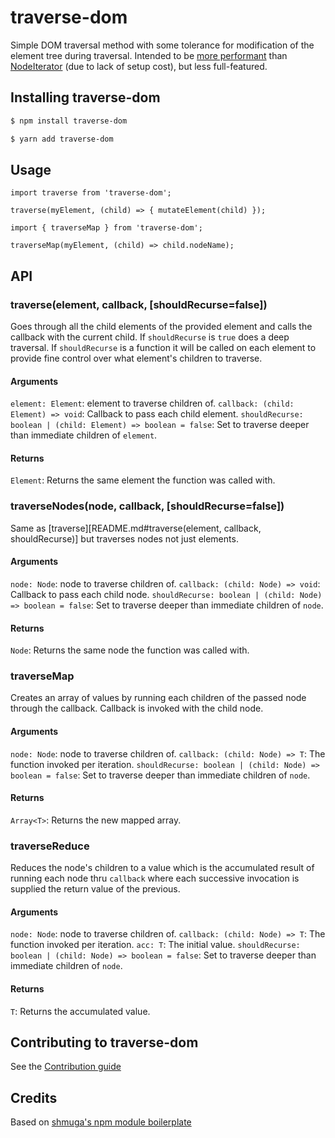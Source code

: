 # traverse-dom

Simple DOM traversal method with some tolerance for modification of the element tree during traversal.
Intended to be [more performant](http://jsperf.com/testfdgdfgfdgfdgfdgdf/4) than
[NodeIterator](https://developer.mozilla.org/en/docs/Web/API/NodeIterator) (due to lack of setup cost),
but less full-featured.

## Installing traverse-dom

```sh
$ npm install traverse-dom
```

```sh
$ yarn add traverse-dom
```

## Usage

```
import traverse from 'traverse-dom';

traverse(myElement, (child) => { mutateElement(child) });
```

```
import { traverseMap } from 'traverse-dom';

traverseMap(myElement, (child) => child.nodeName);
```

## API

### traverse(element, callback, [shouldRecurse=false])

Goes through all the child elements of the provided element and calls the callback with the current child.
If `shouldRecurse` is `true` does a deep traversal.
If `shouldRecurse` is a function it will be called on each element to provide fine control
over what element's children to traverse.

#### Arguments

`element: Element`: element to traverse children of.
`callback: (child: Element) => void`: Callback to pass each child element.
`shouldRecurse: boolean | (child: Element) => boolean = false`: Set to traverse deeper than immediate children of `element`.

#### Returns

`Element`: Returns the same element the function was called with.



### traverseNodes(node, callback, [shouldRecurse=false])

Same as [traverse][README.md#traverse(element, callback, shouldRecurse)] but traverses nodes not just elements.

#### Arguments

`node: Node`: node to traverse children of.
`callback: (child: Node) => void`: Callback to pass each child node.
`shouldRecurse: boolean | (child: Node) => boolean = false`: Set to traverse deeper than immediate children of `node`.

#### Returns

`Node`: Returns the same node the function was called with.



### traverseMap

Creates an array of values by running each children of the passed node through the callback.
Callback is invoked with the child node.

#### Arguments

`node: Node`: node to traverse children of.
`callback: (child: Node) => T`: The function invoked per iteration.
`shouldRecurse: boolean | (child: Node) => boolean = false`: Set to traverse deeper than immediate children of `node`.

#### Returns

`Array<T>`: Returns the new mapped array.



### traverseReduce

Reduces the node's children to a value which is the accumulated result of running each node thru
`callback` where each successive invocation is supplied the return value of the previous.

#### Arguments

`node: Node`: node to traverse children of.
`callback: (child: Node) => T`: The function invoked per iteration.
`acc: T`: The initial value.
`shouldRecurse: boolean | (child: Node) => boolean = false`: Set to traverse deeper than immediate children of `node`.

#### Returns

`T`: Returns the accumulated value.

## Contributing to traverse-dom

See the [Contribution guide](CONTRIBUTING.md)

## Credits
Based on [shmuga's npm module boilerplate](https://github.com/Travelport-Ukraine/npm-module-boilerplate)
